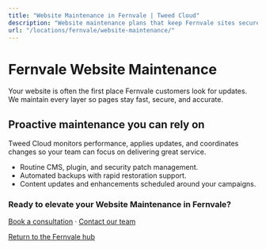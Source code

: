 ```yaml
---
title: "Website Maintenance in Fernvale | Tweed Cloud"
description: "Website maintenance plans that keep Fernvale sites secure and up to date."
url: "/locations/fernvale/website-maintenance/"
---
```


# Fernvale Website Maintenance

Your website is often the first place Fernvale customers look for updates. We maintain every layer so pages stay fast, secure, and accurate.

## Proactive maintenance you can rely on

Tweed Cloud monitors performance, applies updates, and coordinates changes so your team can focus on delivering great service.

- Routine CMS, plugin, and security patch management.
- Automated backups with rapid restoration support.
- Content updates and enhancements scheduled around your campaigns.

### Ready to elevate your Website Maintenance in Fernvale?

[Book a consultation](/consultation/) · [Contact our team](/contact/)

[Return to the Fernvale hub](/locations/fernvale/)
